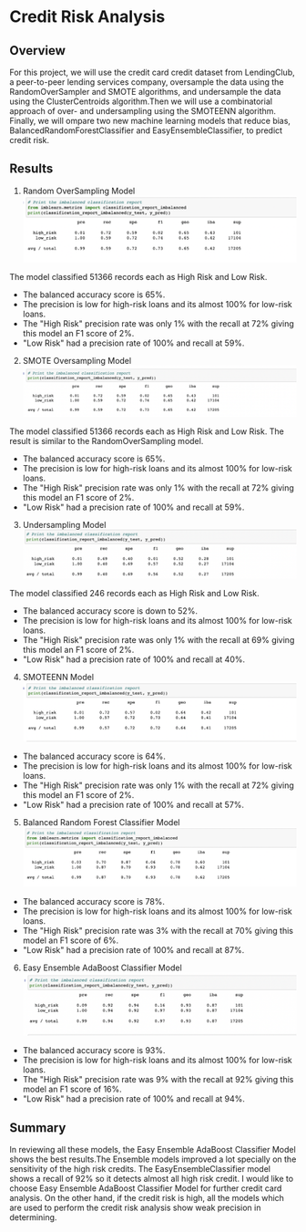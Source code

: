 # Credit Risk Analysis

## Overview

For this project, we will use the credit card credit dataset from LendingClub, a peer-to-peer lending services company, oversample the data using the RandomOverSampler and SMOTE algorithms, and undersample the data using the ClusterCentroids algorithm.Then we will use a combinatorial approach of over- and undersampling using the SMOTEENN algorithm. Finally, we will ompare two new machine learning models that reduce bias, BalancedRandomForestClassifier and EasyEnsembleClassifier, to predict credit risk.


## Results

1. Random OverSampling Model
![RandomOverSampler model](https://github.com/ningci0723/Credit_Risk_Analysis/blob/main/Images/RandomOverSampler.png)

The model classified 51366 records each as High Risk and Low Risk.
* The balanced accuracy score is 65%.
* The precision is low for high-risk loans and its almost 100% for low-risk loans.
* The "High Risk" precision rate was only 1% with the recall at 72% giving this model an F1 score of 2%.
* "Low Risk" had a precision rate of 100% and recall at 59%.

2. SMOTE Oversampling Model
![SMOTE Oversampling model](https://github.com/ningci0723/Credit_Risk_Analysis/blob/main/Images/SMOTE%20Oversampling%20model.png)

The model classified 51366 records each as High Risk and Low Risk. The result is similar to the RandomOverSampling model.
* The balanced accuracy score is 65%.
* The precision is low for high-risk loans and its almost 100% for low-risk loans.
* The "High Risk" precision rate was only 1% with the recall at 72% giving this model an F1 score of 2%.
* "Low Risk" had a precision rate of 100% and recall at 59%.

3. Undersampling Model
![Undersamplig model](https://github.com/ningci0723/Credit_Risk_Analysis/blob/main/Images/Undersampling.png)

The model classified 246 records each as High Risk and Low Risk.
* The balanced accuracy score is down to 52%.
* The precision is low for high-risk loans and its almost 100% for low-risk loans.
* The "High Risk" precision rate was only 1% with the recall at 69% giving this model an F1 score of 2%.
* "Low Risk" had a precision rate of 100% and recall at 40%.

4. SMOTEENN Model
![Combined model](https://github.com/ningci0723/Credit_Risk_Analysis/blob/main/Images/Combined%20.png)

* The balanced accuracy score is 64%.
* The precision is low for high-risk loans and its almost 100% for low-risk loans.
* The "High Risk" precision rate was only 1% with the recall at 72% giving this model an F1 score of 2%.
* "Low Risk" had a precision rate of 100% and recall at 57%.

5. Balanced Random Forest Classifier Model
![Balanced Random Forest Classifier Model](https://github.com/ningci0723/Credit_Risk_Analysis/blob/main/Images/Balanced%20Random%20Forest%20Classifier%20Model.png)

* The balanced accuracy score is 78%.
* The precision is low for high-risk loans and its almost 100% for low-risk loans.
* The "High Risk" precision rate was 3% with the recall at 70% giving this model an F1 score of 6%.
* "Low Risk" had a precision rate of 100% and recall at 87%.

6. Easy Ensemble AdaBoost Classifier Model
![Easy Ensemble AdaBoost Classifier Model](https://github.com/ningci0723/Credit_Risk_Analysis/blob/main/Images/Easy%20Ensemble%20AdaBoost%20Classifier%20Model.png)

* The balanced accuracy score is 93%.
* The precision is low for high-risk loans and its almost 100% for low-risk loans.
* The "High Risk" precision rate was 9% with the recall at 92% giving this model an F1 score of 16%.
* "Low Risk" had a precision rate of 100% and recall at 94%.


## Summary
In reviewing all these models, the Easy Ensemble AdaBoost Classifier Model shows the best results.The Ensemble models improved a lot specially on the sensitivity of the high risk credits. The EasyEnsembleClassifier model shows a recall of 92% so it detects almost all high risk credit. I would like to choose Easy Ensemble AdaBoost Classifier Model for further credit card analysis. 
On the other hand, if the credit risk is high, all the models which are used to perform the credit risk analysis show weak precision in determining.
